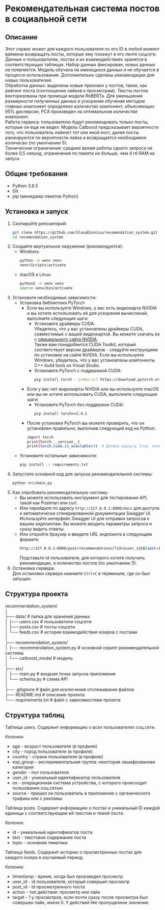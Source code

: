 # Рекомендательная система постов в социальной сети

## Описание

Этот сервис может для каждого пользователя по его ID в любой момент времени возвращать посты, которые ему покажут в его ленте соцсети.  
Данные о пользователях, постах и их взаимодействиях хранятся в соответствующих таблицах. Набор данных фиксирован, новых данных не появляется. Модель обучена на имеющихся данных и не обучается в процессе использования. Дополнительно сделаны рекомендации для новых пользователей.  
Обработка данных: выделены новые признаки у постов, такие, как рейтинг поста (соотношение лайков к просмотрам). Тексты постов векторизованы при промощи модели RoBERTa. Для уменьшения размерности полученных данных и ускорения обучения методом главных компонент определено количество компонент, объясняющих 95% дисперсии, PCA произведен на оптимальном количестве компонент.  
Работа сервиса: пользователю будут рекомендовать только посты, которые он еще не видел. Модель Catboost предсказывает вероятности того, что пользователь лайкнет тот или иной пост, далее посты ранжируются по вероятности лайка и возвращается необходимое количесво (по умолчанию 5).  
Технические ограничения: среднее время работы одного запроса не более 0,5 секунд, ограничения по памяти не больше, чем 4 гб RAM на запуск. 

## Общие требования
- Python 3.8.5
- Git
- pip (менеджер пакетов Python)

## Установка и запуск

1. Скопируйте репозиторий:
    ```bash
    git clone https://github.com/SlavaDionisu/recomendation_system.git
    cd recomendation_system
    ```
2. Создайте виртуальное окружение (рекомендуется):
    - Windows:
        ```bash
        python -m venv venv
        venv\Scripts\activate
        ```
    - macOS и Linux:
        ```bash
        python3 -m venv venv
        source venv/bin/activate
        ```
3. Установите необходимые зависимости:  
    - Установка библиотеки PyTorch
        * Если вы используете Windows, у вас есть видеокарта NVIDIA и вы хотите использовать её для ускорения вычислений, выполните следующие шаги:
            + Установите драйверы CUDA:  
            Убедитесь, что у вас установлены драйверы CUDA, совместимые с вашей видеокартой. Вы можете скачать их с [официального сайта NVIDIA](https://developer.nvidia.com/cuda-downloads).  
            Также вам понадобиится CUDA Toolkit, который соответствует версии драйверов - cледуйте инструкциям по установке на сайте NVIDIA.
            Если вы используете Windows, убедитесь, что у вас установлены компоненты C++ build tools из Visual Studio.
            + Установите PyTorch с поддержкой CUDA:  
                ```bash
                pip install torch --index-url https://download.pytorch.org/whl/cu121
                ```
        * Если у вас нет видеокарты NVIDIA или вы используете macOS или вы не хотите использовать CUDA, выполните следующие шаги:
            + Установите PyTorch без поддержки CUDA:  
                ```bash
                pip install torch==2.4.1
                ```
        * После установки PyTorch вы можете проверить, что он установлен правильно, выполнив следующий код на Python:
            ```bash
            import torch
            print(torch.__version__)
            print(torch.cuda.is_available())  # Должно вернуть True, если CUDA доступна
            ```
    - Установите остальные зависимости:
        ```bash
        pip install -r requirements.txt 
        ``` 
4. Запустите основной код для запуска рекомендательной системы:  
    ```bash
    python src/main.py
    ```
5. Как опробовать рекомендательную систему:
    - Вы можете использовать инструмент для тестирования API, такой как Postman или curl.
    - Или перейдите по адресу `http://127.0.0.1:8000/docs` для доступа к автоматически сгенерированной документации Swagger UI. Используйте интерфейс Swagger UI для отправки запросов к вашим эндпоинтам. Вы можете вводить параметры запроса и сразу видеть ответы.
    - Или откройте браузер и введите URL эндпоинта в следующем формате:
        ```bash
        http://127.0.0.1:8000/post/recommendations/?id={user_id}&limit={limit}
        ```
        Подставьте id пользователя, для которого хотите получить рекомендации, и количество постов (по умолчанию 5).
6. Остановка сервера:  
    Для остановки сервера нажмите `Ctrl+C` в терминале, где он был запущен.

## Структура проекта
recommendation_system/  
│  
├── data/                                      # папка для хранения данных  
│   ├── users.csv                              # пользователи соцсети  
│   ├── posts.csv                              # посты соцсети  
│   └── feeds.csv                              # история взаимодействия юзеров с постами  
│  
├── recommendation_system/  
│   ├── recommendation_system.py               # основной скрипт рекомендательной системы  
│   └── catboost_model                         # модель  
│  
├── src/                  
│   ├── main.py                                # входная точка запуска приложения  
│   └── schema.py                              # схема API  
│  
├── .gitignore                                 # файл для исключения отслеживания файлов  
├── README.md                                  # описание проекта  
└── requirements.txt                           # файл с зависимостями проекта  

## Структура таблиц
Таблица users. Cодержит информацию о всех пользователях соц.сети.

Колонки:
- age - возраст пользователя (в профиле)
- city - город пользователя (в профиле)
- country - страна пользователя (в профиле)
- exp_group - экспериментальная группа: некоторая зашифрованная категория
- gender - пол пользователя
- user_id - уникальный идентификатор пользователя
- os - операционная система устройства, с которого происходит пользование соц.сетью
- source - пришел ли пользователь в приложение с органического трафика или с рекламы

Таблица posts. Содержит информацию о постах и уникальный ID каждой единицы с соответствующим ей текстом и темой поста.

Колонки:
- id - уникальный идентификатор поста
- text - текстовое содержание поста
- topic - основная тематика

Таблица feeds. Содержит историю о просмотренных постах для каждого юзера в изучаемый период.

Колонки:
- timestamp - время, когда был произведен просмотр
- user_id - id пользователя, который совершил просмотр
- post_id - id просмотренного поста
- action - тип действия: просмотр или лайк
- target - 1 у просмотров, если почти сразу после просмотра был совершен лайк, иначе 0. У действий like пропущенное значение.